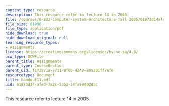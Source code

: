 ```yaml
---
content_type: resource
description: This resource refer to lecture 14 in 2005.
file: /courses/6-823-computer-system-architecture-fall-2005/61873d14afed782c5a5354fa89402dac_handout11.pdf
file_size: 81996
file_type: application/pdf
hide_download: true
hide_download_original: null
learning_resource_types:
- Assignments
license: https://creativecommons.org/licenses/by-nc-sa/4.0/
ocw_type: OCWFile
parent_title: Assignments
parent_type: CourseSection
parent_uid: f172871a-7711-8f0b-4240-e0a301ff7efe
resourcetype: Document
title: handout11.pdf
uid: 61873d14-afed-782c-5a53-54fa89402dac
---
```

This resource refer to lecture 14 in 2005.